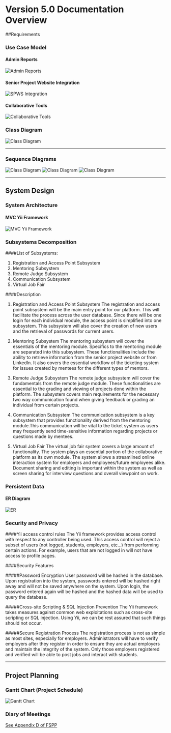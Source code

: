 #   Version 5.0 Documentation Overview

##Requirements

### Use Case Model

#### Admin Reports
![Admin Reports](https://github.com/FIU-SCIS-Senior-Project-2015-Spring/Collaborative-Platform-Ver-5.0/blob/develop/Documents/Images/UseCasesAdminReports.png "Admin Reports")

#### Senior Project Website Integration
![SPWS Integration](https://github.com/FIU-SCIS-Senior-Project-2015-Spring/Collaborative-Platform-Ver-5.0/blob/develop/Documents/Images/SPW%20Integration.png "SPWS Integration")

#### Collaborative Tools
![Collaborative Tools](https://github.com/FIU-SCIS-Senior-Project-2015-Spring/Collaborative-Platform-Ver-5.0/blob/develop/Documents/Images/Collaborative%20Tools.png "Collaborative Tools")

### Class Diagram
![Class Diagram](https://raw.githubusercontent.com/FIU-SCIS-Senior-Project-2015-Spring/Collaborative-Platform-Ver-5.0/develop/Documents/Images/AdminReportsClassDiagram.png "Class Diagram")

***

### Sequence Diagrams
![Class Diagram](https://raw.githubusercontent.com/FIU-SCIS-Senior-Project-2015-Spring/Collaborative-Platform-Ver-5.0/develop/Documents/Images/SequenceAdminPullMenteeReport.png "Admin Pull Mentee Reports")
![Class Diagram](https://raw.githubusercontent.com/FIU-SCIS-Senior-Project-2015-Spring/Collaborative-Platform-Ver-5.0/develop/Documents/Images/SequenceAdminPullMentorReport.png "Admin Pull Mentor Reports")
![Class Diagram](https://raw.githubusercontent.com/FIU-SCIS-Senior-Project-2015-Spring/Collaborative-Platform-Ver-5.0/develop/Documents/Images/SequenceAdminPullTicketReport.png "Admin Pull Ticket Reports")
***

## System Design

### System Architecture
#### MVC Yii Framework
![MVC Yii Framework](https://github.com/FIU-SCIS-Senior-Project-2015-Spring/Collaborative-Platform-Ver-5.0/blob/develop/Documents/Images/SystemDesignMVC.jpg "MVC Yii Framework")


### Subsystems Decomposition
####List of Subsystems:
1.	Registration and Access Point Subsystem
2.	Mentoring Subsystem
3.	Remote Judge Subsystem
4.	Communication Subsystem
5.	Virtual Job Fair

####Description
1.	Registration and Access Point Subsystem
	The registration and access point subsystem will be the main entry point for our platform. This will facilitate the process across the user database. Since there will be one login for each individual module, the access point is simplified into one subsystem. This subsystem will also cover the creation of new users and the retrieval of passwords for current users.

2. Mentoring Subsystem
	The mentoring subsystem will cover the essentials of the mentoring module. Specifics to the mentoring module are separated into this subsystem. These functionalities include the ability to retrieve information from the senior project website or from LinkedIn. It also covers the essential workflow of the ticketing system for issues created by mentees for the different types of mentors.

3. Remote Judge Subsystem
	The remote judge subsystem will cover the fundamentals from the remote judge module. These functionalities are essential to the grading and viewing of projects done within the platform. The subsystem covers main requirements for the necessary two way communication found when giving feedback or grading an individual from certain projects. 

4. Communication Subsystem
	The communication subsystem is a key subsystem that provides functionality derived from the mentoring module.This communication will be vital to the ticket system as users may frequently send time-sensitive information regarding projects or questions made by mentees.

5. Virtual Job Fair
	The virtual job fair system covers a large amount of functionality. The system plays an essential portion of the collaborative platform as its own module. The system allows a streamlined online interaction system for employers and employees/future employees alike. Document sharing and editing is important within the system as well as screen sharing for interview questions and overall viewpoint on work. 

### Persistent Data
#### ER Diagram
![ER](https://github.com/FIU-SCIS-Senior-Project-2015-Spring/Collaborative-Platform-Ver-5.0/blob/develop/Documents/Images/EntityRelationshipModel.png "ER")

### Security and Privacy

####Yii access control rules
	The Yii framework provides access control with respect to any controller being used.  This access control will reject a subset of users (not logged, students, employers, etc…) from performing certain actions.  For example, users that are not logged in will not have access to profile pages.

####Security Features 

#####Password Encryption
	User password will be hashed in the database. Upon registration into the system, passwords entered will be hashed right away and will not be saved anywhere on the system.  Upon login, the password entered again will be hashed and the hashed data will be used to query the database.

#####Cross-site Scripting & SQL Injection Prevention
	The Yii framework takes measures against common web exploitations such as cross-site scripting or SQL injection.  Using Yii, we can be rest assured that such things should not occur.

#####Secure Registration Process
	The registration process is not as simple as most sites, especially for employers.  Administrators will have to verify employers after they register in order to ensure they are actual employers and maintain the integrity of the system.  Only those employers registered and verified will be able to post jobs and interact with students.




***
## Project Planning

### Gantt Chart (Project Schedule)
![Gantt Chart](https://github.com/FIU-SCIS-Senior-Project-2015-Spring/Collaborative-Platform-Ver-5.0/blob/develop/Documents/Images/GanttChart.png "Gantt")


### Diary of Meetings
[See Appendix D of FSPP](FSPP.docx)

